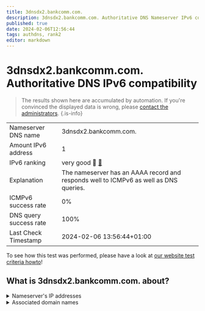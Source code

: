 ```yaml
---
title: 3dnsdx2.bankcomm.com.
description: 3dnsdx2.bankcomm.com. Authoritative DNS Nameserver IPv6 compatibility
published: true
date: 2024-02-06T12:56:44
tags: authdns, rank2
editor: markdown
---
```


# 3dnsdx2.bankcomm.com. Authoritative DNS IPv6 compatibility

> The results shown here are accumulated by automation. If you're convinced the displayed data is wrong, please [contact the administrators](/howto/chat). 
{.is-info}




|   |   |
| - | - |
| Nameserver DNS name | 3dnsdx2.bankcomm.com.
| Amount IPv6 address | 1
| IPv6 ranking | very good :2nd_place_medal: [🔗](/howto/ranking) |
| Explanation | The nameserver has an AAAA record and responds well to ICMPv6 as well as DNS queries. |
| ICMPv6 success rate | 0%|
| DNS query success rate | 100% |
| Last Check Timestamp | 2024-02-06 13:56:44+01:00 |

To see how this test was performed, please have a look at [our website test criteria howto](/howto/testcriteria/authdns)!


## What is 3dnsdx2.bankcomm.com. about?




<details>
<summary>Nameserver's IP addresses</summary>

240e:688:200:1500::53

</details>



<details>
<summary>Associated domain names</summary>

www.bankcomm.com

</details>
